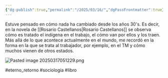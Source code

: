 ```yaml
---
{"dg-publish":true,"permalink":"/2025/03/16/","dgPassFrontmatter":true}
---
```


Estuve pensado en cómo nada ha cambiado desde los años 30's. Es decir, en la novela de [[Rosario Castellanos\|Rosario Castellanos]] se observa cómo es tratado el indígena en el trabajo, el cómo van por ellos y los traen. Más allá de lo que acontece actualmente en el mundo, me recordó en la forma en la que se trata al trabajador, por ejemplo, en el TM y cómo muchos vienen de otros estados. 

![Pasted image 20250317051229.png](/img/user/Images/Pasted%20image%2020250317051229.png)

#eterno_retorno #sociología #libro 